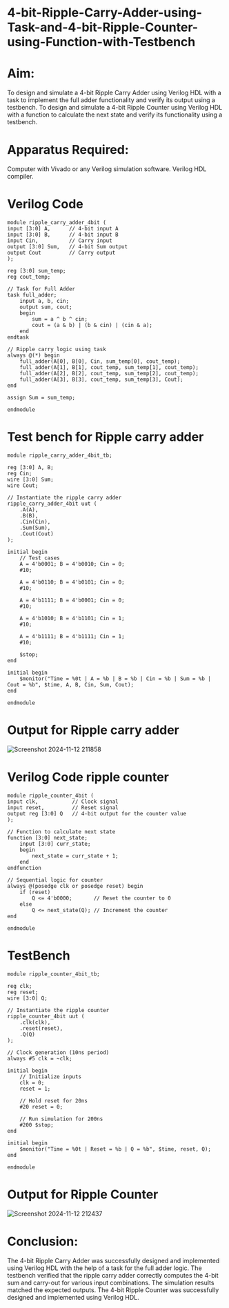 # 4-bit-Ripple-Carry-Adder-using-Task-and-4-bit-Ripple-Counter-using-Function-with-Testbench
# Aim:
To design and simulate a 4-bit Ripple Carry Adder using Verilog HDL with a task to implement the full adder functionality and verify its output using a testbench.
To design and simulate a 4-bit Ripple Counter using Verilog HDL with a function to calculate the next state and verify its functionality using a testbench.

# Apparatus Required:
Computer with Vivado or any Verilog simulation software.
Verilog HDL compiler.

# Verilog Code
    module ripple_carry_adder_4bit (
    input [3:0] A,      // 4-bit input A
    input [3:0] B,      // 4-bit input B
    input Cin,          // Carry input
    output [3:0] Sum,   // 4-bit Sum output
    output Cout         // Carry output
    );

    reg [3:0] sum_temp;
    reg cout_temp;

    // Task for Full Adder
    task full_adder;
        input a, b, cin;
        output sum, cout;
        begin
            sum = a ^ b ^ cin;
            cout = (a & b) | (b & cin) | (cin & a);
        end
    endtask

    // Ripple carry logic using task
    always @(*) begin
        full_adder(A[0], B[0], Cin, sum_temp[0], cout_temp);
        full_adder(A[1], B[1], cout_temp, sum_temp[1], cout_temp);
        full_adder(A[2], B[2], cout_temp, sum_temp[2], cout_temp);
        full_adder(A[3], B[3], cout_temp, sum_temp[3], Cout);
    end

    assign Sum = sum_temp;

    endmodule


# Test bench for Ripple carry adder

    module ripple_carry_adder_4bit_tb;

    reg [3:0] A, B;
    reg Cin;
    wire [3:0] Sum;
    wire Cout;

    // Instantiate the ripple carry adder
    ripple_carry_adder_4bit uut (
        .A(A),
        .B(B),
        .Cin(Cin),
        .Sum(Sum),
        .Cout(Cout)
    );

    initial begin
        // Test cases
        A = 4'b0001; B = 4'b0010; Cin = 0;
        #10;
        
        A = 4'b0110; B = 4'b0101; Cin = 0;
        #10;
        
        A = 4'b1111; B = 4'b0001; Cin = 0;
        #10;
        
        A = 4'b1010; B = 4'b1101; Cin = 1;
        #10;
        
        A = 4'b1111; B = 4'b1111; Cin = 1;
        #10;

        $stop;
    end

    initial begin
        $monitor("Time = %0t | A = %b | B = %b | Cin = %b | Sum = %b | Cout = %b", $time, A, B, Cin, Sum, Cout);
    end

    endmodule

# Output for Ripple carry adder

![Screenshot 2024-11-12 211858](https://github.com/user-attachments/assets/53aea132-d252-46d6-97d9-74f55a93e6e0)


# Verilog Code ripple counter

    module ripple_counter_4bit (
    input clk,           // Clock signal
    input reset,         // Reset signal
    output reg [3:0] Q   // 4-bit output for the counter value
    );

    // Function to calculate next state
    function [3:0] next_state;
        input [3:0] curr_state;
        begin
            next_state = curr_state + 1;
        end
    endfunction

    // Sequential logic for counter
    always @(posedge clk or posedge reset) begin
        if (reset)
            Q <= 4'b0000;       // Reset the counter to 0
        else
            Q <= next_state(Q); // Increment the counter
    end

    endmodule

# TestBench

    module ripple_counter_4bit_tb;

    reg clk;
    reg reset;
    wire [3:0] Q;

    // Instantiate the ripple counter
    ripple_counter_4bit uut (
        .clk(clk),
        .reset(reset),
        .Q(Q)
    );

    // Clock generation (10ns period)
    always #5 clk = ~clk;

    initial begin
        // Initialize inputs
        clk = 0;
        reset = 1;

        // Hold reset for 20ns
        #20 reset = 0;

        // Run simulation for 200ns
        #200 $stop;
    end

    initial begin
        $monitor("Time = %0t | Reset = %b | Q = %b", $time, reset, Q);
    end

    endmodule

# Output for Ripple Counter

![Screenshot 2024-11-12 212437](https://github.com/user-attachments/assets/38b05429-8e3e-44d2-a36b-b5903f16aaa8)


# Conclusion:
The 4-bit Ripple Carry Adder was successfully designed and implemented using Verilog HDL with the help of a task for the full adder logic. The testbench verified that the ripple carry adder correctly computes the 4-bit sum and carry-out for various input combinations. The simulation results matched the expected outputs.
The 4-bit Ripple Counter was successfully designed and implemented using Verilog HDL.

